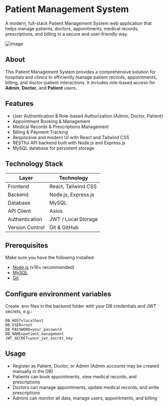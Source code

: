# Patient Management System

A modern, full-stack Patient Management System web application that helps manage patients, doctors, appointments, medical records, prescriptions, and billing in a secure and user-friendly way.

![image](https://github.com/user-attachments/assets/705fe411-300d-423d-b127-c0b33030ee5c)


## About

This Patient Management System provides a comprehensive solution for hospitals and clinics to efficiently manage patient records, appointments, billing, and doctor-patient interactions. It includes role-based access for **Admin**, **Doctor**, and **Patient** users.


## Features

- User Authentication & Role-based Authorization (Admin, Doctor, Patient)
- Appointment Booking & Management
- Medical Records & Prescriptions Management
- Billing & Payment Tracking
- Responsive and modern UI with React and Tailwind CSS
- RESTful API backend built with Node.js and Express.js
- MySQL database for persistent storage


## Technology Stack

| Layer           | Technology                |
|-----------------|---------------------------|
| Frontend        | React, Tailwind CSS       |
| Backend         | Node.js, Express.js       |
| Database        | MySQL                     |
| API Client      | Axios                     |
| Authentication  | JWT / Local Storage       |
| Version Control | Git & GitHub              |


## Prerequisites

Make sure you have the following installed:

- [Node.js](https://nodejs.org/) (v16+ recommended)
- [MySQL](https://www.mysql.com/downloads/)
- [Git](https://git-scm.com/)

## Configure environment variables

Create .env files in the backend folder with your DB credentials and JWT secrets, e.g.:
```
DB_HOST=localhost
DB_USER=root
DB_PASSWORD=your_password
DB_NAME=patient_management
JWT_SECRET=your_jwt_secret_key
```

## Usage
- Register as Patient, Doctor, or Admin (Admin accounts may be created manually in the DB)
- Patients can book appointments, view medical records, and prescriptions
- Doctors can manage appointments, update medical records, and write prescriptions
- Admins can monitor all data, manage users, appointments, and billing


